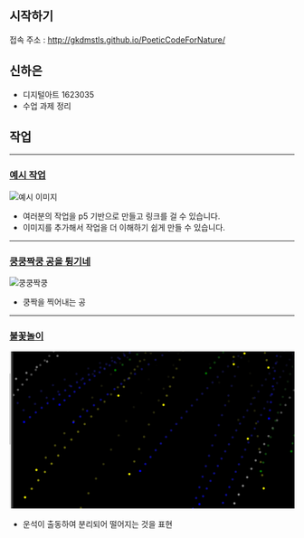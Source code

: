 ## 시작하기

접속 주소 : <http://gkdmstls.github.io/PoeticCodeForNature/>

## 신하은
 * 디지털아트 1623035
 * 수업 과제 정리

## 작업
----
### [예시 작업](./example/)
![예시 이미지](./example_img.png)
 * 여러분의 작업을 p5 기반으로 만들고 링크를 걸 수 있습니다.
 * 이미지를 추가해서 작업을 더 이해하기 쉽게 만들 수 있습니다.

----
### [쿵쿵짝쿵 공을 튕기네](./ex01/)
 ![쿵쿵짝쿵](./kungzzak.png)
  * 쿵짝을 찍어내는 공

----
### [불꽃놀이](./firework/)
 ![운석충돌](./fff.png)
  * 운석이 출동하여 분리되어 떨어지는 것을 표현
